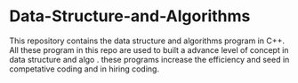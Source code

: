 # Data-Structure-and-Algorithms
This repository contains the data structure and algorithms program in C++.
All these program in this repo are used to built a advance level of concept in data structure and algo .
these programs increase the efficiency and seed in competative coding and in hiring coding. 
